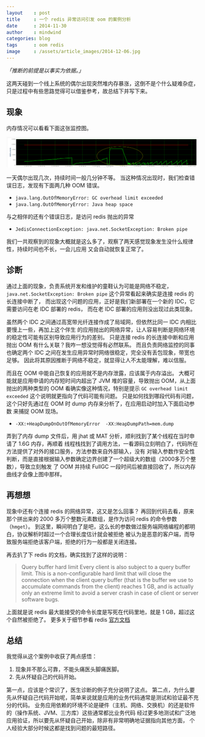 ```yaml
---
layout    : post
title     : 一个 redis 异常访问引发 oom 的案例分析
date      : 2014-11-30
author    : mindwind
categories: blog
tags      : oom redis
image     : /assets/article_images/2014-12-06.jpg
---
```



_「推断的前提是以事实为依据。」_


这两天碰到一个线上系统的偶尔出现突然堆内存暴涨，这倒不是个什么疑难杂症，
只是过程中有些思路觉得可以借鉴参考，故总结下并写下来。


## 现象
内存情况可以看看下面这张监控图。

![](/assets/article_images/2014-12-06-1.png)

一天偶尔出现几次，持续时间一般几分钟不等。
当这种情况出现时，我们检查错误日志，发现有下面两几种 OOM 错误。

  - `java.lang.OutOfMemoryError: GC overhead limit exceeded`
  - `java.lang.OutOfMemoryError: Java heap space`

与之相伴的还有个错误日志，是访问 redis 抛出的异常

  - `JedisConnectionException: java.net.SocketException: Broken pipe`

我们一共观察到的现象大概就是这么多了，观察了两天感觉现象发生没什么规律性，持续时间也不长，一会儿应用
又会自动就恢复正常了。


## 诊断
通过上面的现象，负责系统开发和维护的童鞋认为可能是网络不稳定，
`java.net.SocketException: Broken pipe` 这个异常看起来确实是连接 redis 的长连接中断了，
而出现这个问题的应用，正好是我们新部署在一个新的 IDC，它需要访问在老 IDC 部署的 redis，
而在老 IDC 部署的应用则没出现过此类现象。

虽然两个 IDC 之间通过高宽带光纤连接作成了局域网，但依然比同一 IDC 内相比要慢上一些，再加上这个伴生
的应用抛出的网络异常，让人容易判断是网络环境的稳定性可能有区别导致应用行为的差别。
只是连接 redis 的长连接中断和应用抛出 OOM 有什么关联？我咋一想没觉得有必然联系。
而且负责网络监控的同事也确定两个 IDC 之间在发生应用异常时网络很稳定，完全没有丢包现象，带宽也足够。
因此将其原因推断于网络不稳定，就显得让人不太能理解，难以信服。

而且在 OOM 中能自己恢复的应用就不是内存泄露，应该属于内存溢出。
大概可能就是应用申请的内存短时间内超出了 JVM 堆的容量，导致抛出 OOM，从上面抛出的两种类型的 OOM
看确实像这种情况，特别是提示 `GC overhead limit exceeded` 这个说明就更指向了代码可能有问题。
只是如何找到哪段代码有问题，这个只好先通过在 OOM 时 dump 内存来分析了，在应用启动时加入下面启动参数
来捕捉 OOM 现场。

  - `-XX:+HeapDumpOnOutOfMemoryError  -XX:HeapDumpPath=mem.dump`

弄到了内存 dump 文件后，用 jhat 或 MAT 分析，顺利找到了某个线程在当时申请了 1.6G 内存，再顺着
线程栈找到了调用方法，一看源码立刻明白了，代码所在方法提供了对外的接口服务，方法参数来自外部输入，没有
对输入参数作安全性判断，而是直接根据输入参数确定边界创建了一个超级大的数组（2000多万个整数），导致立刻触发
了 OOM 并持续 FullGC 一段时间后被直接回收了，所以内存曲线才会像上图中那样。


## 再想想
现象中还有个连接 redis 的网络异常，这又是怎么回事？
再回到代码去看，原来那个拼出来的 2000 多万个整数元素数组，是作为访问 redis 的命令参数（`hmget`）。
到这里，瞬间明白了是吧，这么长的参数做过服务端网络编程的都明白，协议解析时超过一个合理长度估计就会被拒绝
被认为是恶意的客户端，而导致服务端拒绝该客户端，拒绝的行为一般都是关闭连接。

再去扒了下 redis 的文档，确实找到了这样的说明：

  > Query buffer hard limit
  > Every client is also subject to a query buffer limit.
  > This is a non-configurable  hard limit that will close the connection when
  > the client query buffer (that is the buffer we use to accumulate commands
  > from the client) reaches 1 GB, and is actually only an extreme limit to
  > avoid a server crash in case of client or server software bugs.

上面就是说 redis 最大能接受的命令长度是写死在代码里地，就是 1 GB，超过这个自然被拒绝了。
更多关于细节参看 redis [官方文档](http://redis.io/topics/clients)


## 总结
我觉得从这个案例中收获了两点感悟：

  1. 现象并不那么可靠，不能头痛医头脚痛医脚。
  2. 先从怀疑自己的代码开始。

第一点，应该是个常识了，医生诊断的例子充分说明了这点。
第二点，为什么要先从怀疑自己代码开始呢，简单来说就是应用的业务代码通常是测试和验证最不充分的代码。
业务应用依赖的环境不论是硬件（主机、网络、交换机）的还是软件的（操作系统、JVM、三方库）这些通常都比业务代码
经过更多地测试和广泛地应用验证，所以要先从怀疑自己开始，除非有非常明确地证据指向其他方面，
个人经验大部分时候这都是找到问题的最短路径。
